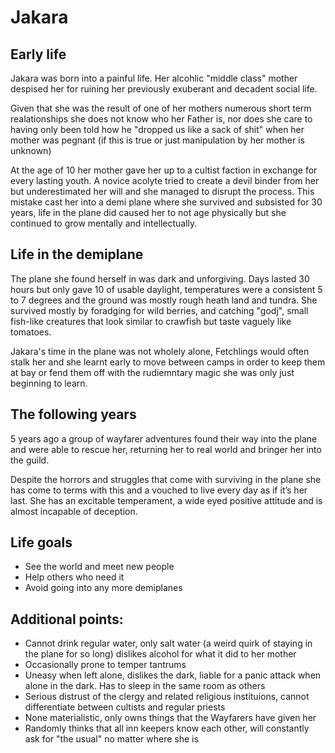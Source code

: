 # Jakara
## Early life

Jakara was born into a painful life. Her alcohlic "middle class" mother despised her for ruining her previously exuberant and decadent social life. 

Given that she was the result of one of her mothers numerous short term realationships she does not know who her Father is, nor does she care to having only been told how he "dropped us like a sack of shit" when her mother was pegnant (if this is true or  just manipulation by her mother is unknown)

At the age of 10 her mother gave her up to a cultist faction in exchange for every lasting youth. A novice acolyte tried to create a devil binder from her but underestimated her will and she managed to disrupt the process. This mistake cast her into a demi plane where she survived and subsisted for 30 years, life in the plane did caused her to not age physically but she continued to grow mentally and intellectually.

## Life in the demiplane
The plane she found herself in was dark and unforgiving. Days lasted 30 hours but only gave 10 of usable daylight, temperatures were a consistent 5 to 7 degrees and the ground was mostly rough heath land and tundra. She survived mostly by foradging for wild berries, and catching "godj", small fish-like creatures that look similar to crawfish but taste vaguely like tomatoes.

Jakara's time in the plane was not wholely alone, Fetchlings would often stalk her and she learnt early to move between camps in order to keep them at bay or fend them off with the rudiemntary magic she was only just beginning to learn.

## The following years
5 years ago a group of wayfarer adventures found their way into the plane and were able to rescue her, returning her to real world and bringer her into the guild.

Despite the horrors and struggles that come with surviving in the plane she has come to terms with this and a vouched to live every day as if it’s her last. She has an excitable temperament, a wide eyed positive attitude and is almost incapable of deception.

## Life goals
- See the world and meet new people
- Help others who need it
- Avoid going into any more demiplanes

## Additional points:

- Cannot drink regular water, only salt water (a weird quirk of staying in the plane for so long) dislikes alcohol for what it did to her mother
- Occasionally prone to temper tantrums 
- Uneasy when left alone, dislikes the dark, liable for a panic attack when alone in the dark. Has to sleep in the same room as others
- Serious distrust of the clergy and related religious instituions, cannot differentiate between cultists and regular priests
- None materialistic, only owns things that the Wayfarers have given her
- Randomly thinks that all inn keepers  know each other, will constantly ask for "the usual" no matter where she is